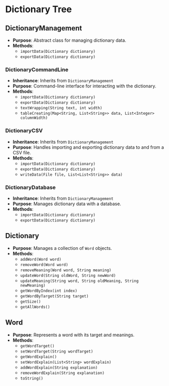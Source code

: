 # Dictionary Tree

## DictionaryManagement
- **Purpose**: Abstract class for managing dictionary data.
- **Methods**:
  - `importData(Dictionary dictionary)`
  - `exportData(Dictionary dictionary)`

### DictionaryCommandLine
- **Inheritance**: Inherits from `DictionaryManagement`
- **Purpose**: Command-line interface for interacting with the dictionary.
- **Methods**:
  - `importData(Dictionary dictionary)`
  - `exportData(Dictionary dictionary)`
  - `textWrapping(String text, int width)`
  - `tableCreating(Map<String, List<String>> data, List<Integer> columnWidth)`

### DictionaryCSV
- **Inheritance**: Inherits from `DictionaryManagement`
- **Purpose**: Handles importing and exporting dictionary data to and from a CSV file.
- **Methods**:
  - `importData(Dictionary dictionary)`
  - `exportData(Dictionary dictionary)`
  - `writeData(File file, List<List<String>> data)`

### DictionaryDatabase
- **Inheritance**: Inherits from `DictionaryManagement`
- **Purpose**: Manages dictionary data with a database.
- **Methods**:
  - `importData(Dictionary dictionary)`
  - `exportData(Dictionary dictionary)`

## Dictionary
- **Purpose**: Manages a collection of `Word` objects.
- **Methods**:
  - `addWord(Word word)`
  - `removeWord(Word word)`
  - `removeMeaning(Word word, String meaning)`
  - `updateWord(String oldWord, String newWord)`
  - `updateMeaning(String word, String oldMeaning, String newMeaning)`
  - `getWordByIndex(int index)`
  - `getWordByTarget(String target)`
  - `getSize()`
  - `getAllWords()`

## Word
- **Purpose**: Represents a word with its target and meanings.
- **Methods**:
  - `getWordTarget()`
  - `setWordTarget(String wordTarget)`
  - `getWordExplain()`
  - `setWordExplain(List<String> wordExplain)`
  - `addWordExplain(String explanation)`
  - `removeWordExplain(String explanation)`
  - `toString()`
